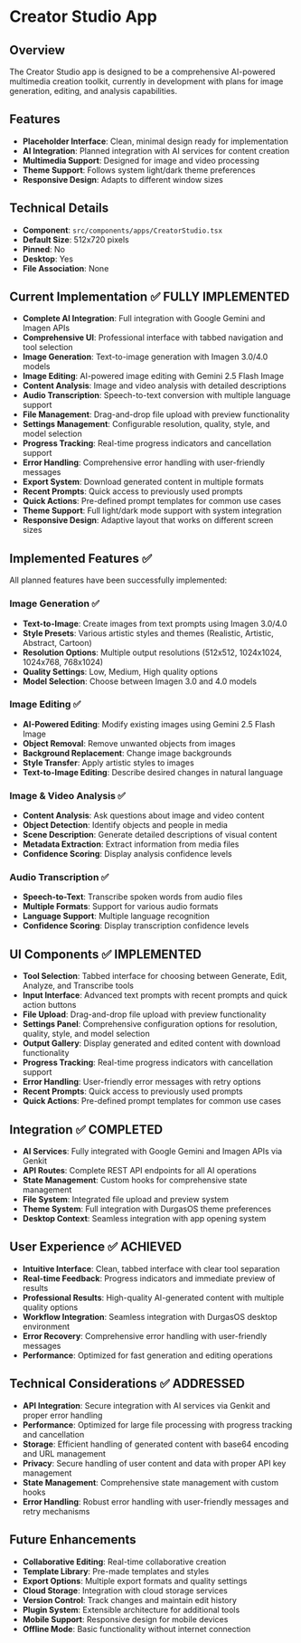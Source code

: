 # Creator Studio App

## Overview

The Creator Studio app is designed to be a comprehensive AI-powered multimedia creation toolkit, currently in development with plans for image generation, editing, and analysis capabilities.

## Features

- **Placeholder Interface**: Clean, minimal design ready for implementation
- **AI Integration**: Planned integration with AI services for content creation
- **Multimedia Support**: Designed for image and video processing
- **Theme Support**: Follows system light/dark theme preferences
- **Responsive Design**: Adapts to different window sizes

## Technical Details

- **Component**: `src/components/apps/CreatorStudio.tsx`
- **Default Size**: 512x720 pixels
- **Pinned**: No
- **Desktop**: Yes
- **File Association**: None

## Current Implementation ✅ FULLY IMPLEMENTED

- **Complete AI Integration**: Full integration with Google Gemini and Imagen APIs
- **Comprehensive UI**: Professional interface with tabbed navigation and tool selection
- **Image Generation**: Text-to-image generation with Imagen 3.0/4.0 models
- **Image Editing**: AI-powered image editing with Gemini 2.5 Flash Image
- **Content Analysis**: Image and video analysis with detailed descriptions
- **Audio Transcription**: Speech-to-text conversion with multiple language support
- **File Management**: Drag-and-drop file upload with preview functionality
- **Settings Management**: Configurable resolution, quality, style, and model selection
- **Progress Tracking**: Real-time progress indicators and cancellation support
- **Error Handling**: Comprehensive error handling with user-friendly messages
- **Export System**: Download generated content in multiple formats
- **Recent Prompts**: Quick access to previously used prompts
- **Quick Actions**: Pre-defined prompt templates for common use cases
- **Theme Support**: Full light/dark mode support with system integration
- **Responsive Design**: Adaptive layout that works on different screen sizes

## Implemented Features ✅

All planned features have been successfully implemented:

### Image Generation ✅

- **Text-to-Image**: Create images from text prompts using Imagen 3.0/4.0
- **Style Presets**: Various artistic styles and themes (Realistic, Artistic, Abstract, Cartoon)
- **Resolution Options**: Multiple output resolutions (512x512, 1024x1024, 1024x768, 768x1024)
- **Quality Settings**: Low, Medium, High quality options
- **Model Selection**: Choose between Imagen 3.0 and 4.0 models

### Image Editing ✅

- **AI-Powered Editing**: Modify existing images using Gemini 2.5 Flash Image
- **Object Removal**: Remove unwanted objects from images
- **Background Replacement**: Change image backgrounds
- **Style Transfer**: Apply artistic styles to images
- **Text-to-Image Editing**: Describe desired changes in natural language

### Image & Video Analysis ✅

- **Content Analysis**: Ask questions about image and video content
- **Object Detection**: Identify objects and people in media
- **Scene Description**: Generate detailed descriptions of visual content
- **Metadata Extraction**: Extract information from media files
- **Confidence Scoring**: Display analysis confidence levels

### Audio Transcription ✅

- **Speech-to-Text**: Transcribe spoken words from audio files
- **Multiple Formats**: Support for various audio formats
- **Language Support**: Multiple language recognition
- **Confidence Scoring**: Display transcription confidence levels

## UI Components ✅ IMPLEMENTED

- **Tool Selection**: Tabbed interface for choosing between Generate, Edit, Analyze, and Transcribe tools
- **Input Interface**: Advanced text prompts with recent prompts and quick action buttons
- **File Upload**: Drag-and-drop file upload with preview functionality
- **Settings Panel**: Comprehensive configuration options for resolution, quality, style, and model selection
- **Output Gallery**: Display generated and edited content with download functionality
- **Progress Tracking**: Real-time progress indicators with cancellation support
- **Error Handling**: User-friendly error messages with retry options
- **Recent Prompts**: Quick access to previously used prompts
- **Quick Actions**: Pre-defined prompt templates for common use cases

## Integration ✅ COMPLETED

- **AI Services**: Fully integrated with Google Gemini and Imagen APIs via Genkit
- **API Routes**: Complete REST API endpoints for all AI operations
- **State Management**: Custom hooks for comprehensive state management
- **File System**: Integrated file upload and preview system
- **Theme System**: Full integration with DurgasOS theme preferences
- **Desktop Context**: Seamless integration with app opening system

## User Experience ✅ ACHIEVED

- **Intuitive Interface**: Clean, tabbed interface with clear tool separation
- **Real-time Feedback**: Progress indicators and immediate preview of results
- **Professional Results**: High-quality AI-generated content with multiple quality options
- **Workflow Integration**: Seamless integration with DurgasOS desktop environment
- **Error Recovery**: Comprehensive error handling with user-friendly messages
- **Performance**: Optimized for fast generation and editing operations

## Technical Considerations ✅ ADDRESSED

- **API Integration**: Secure integration with AI services via Genkit and proper error handling
- **Performance**: Optimized for large file processing with progress tracking and cancellation
- **Storage**: Efficient handling of generated content with base64 encoding and URL management
- **Privacy**: Secure handling of user content and data with proper API key management
- **State Management**: Comprehensive state management with custom hooks
- **Error Handling**: Robust error handling with user-friendly messages and retry mechanisms

## Future Enhancements

- **Collaborative Editing**: Real-time collaborative creation
- **Template Library**: Pre-made templates and styles
- **Export Options**: Multiple export formats and quality settings
- **Cloud Storage**: Integration with cloud storage services
- **Version Control**: Track changes and maintain edit history
- **Plugin System**: Extensible architecture for additional tools
- **Mobile Support**: Responsive design for mobile devices
- **Offline Mode**: Basic functionality without internet connection
